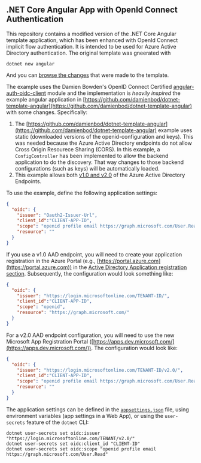 .NET Core Angular App with OpenId Connect Authentication
--------------------------------------------------------

This repository contains a modified version of the .NET Core Angular template application, which has been enhanced with OpenId Connect implicit flow authentication. It is intended to be used for Azure Active Directory authentication. The original template was gneerated with

```
dotnet new angular
```

And you can [browse the changes](https://github.com/hansenms/dotnet-angular-oidc/compare/original-template...master) that were made to the template. 

The example uses the Damien Bowden's OpenID Connect Certified [angular-auth-oidc-client](https://github.com/damienbod/angular-auth-oidc-client) module and the implementation is *heavily inspired* the example angular application in [https://github.com/damienbod/dotnet-template-angular](https://github.com/damienbod/dotnet-template-angular) with some changes. Specifically:

1. The [https://github.com/damienbod/dotnet-template-angular](https://github.com/damienbod/dotnet-template-angular) example uses static (downloaded versions of the openid-configuration and keys). This was needed because the Azure Active Directory endpoints do not allow Cross Origin Resourece Sharing (CORS). In this example, a `ConfigController` has been implemented to allow the backend application to do the discovery. That way changes to those backend configurations (such as keys) will be automatically loaded. 
2. This example allows both [v1.0 and v2.0](https://docs.microsoft.com/en-us/azure/active-directory/develop/active-directory-v2-compare) of the Azure Active Directory Endpoints.

To use the example, define the following application settings:

```json
{
  "oidc": {
    "issuer": "Oauth2-Issuer-Url",
    "client_id":"CLIENT-APP-ID",
    "scope": "openid profile email https://graph.microsoft.com/User.Read",
    "resource": ""
  }
}
```

If you use a v1.0 AAD endpoint, you will need to create your application registration in the Azure Portal (e.g., [https://portal.azure.com](https://portal.azure.com)) in the [Active Directory Application registration section](https://docs.microsoft.com/en-us/azure/active-directory/develop/active-directory-integrating-applications#adding-an-application). Subsequently, the configuration would look something like:

```json
{
  "oidc": {
    "issuer": "https://login.microsoftonline.com/TENANT-ID/",
    "client_id":"CLIENT-APP-ID",
    "scope": "openid",
    "resource": "https://graph.microsoft.com/"
  }
}
```

For a v2.0 AAD endpoint configuration, you will need to use the new Microsoft App Registration Portal ([https://apps.dev.microsoft.com/](https://apps.dev.microsoft.com/)). The configuration would look like:

```json
{
  "oidc": {
    "issuer": "https://login.microsoftonline.com/TENANT-ID/v2.0/",
    "client_id":"CLIENT-APP-ID",
    "scope": "openid profile email https://graph.microsoft.com/User.Read",
    "resource": ""
  }
}
```

The application settings can be defined in the [`appsettings.json`](appsettings.json) file, using environment variables (app settings in a Web App), or using the `user-secrets` feature of the `dotnet` CLI:

```
dotnet user-secrets set oidc:issuer "https://login.microsoftonline.com/TENANT/v2.0/"
dotnet user-secrets set oidc:client_id "CLIENT-ID"
dotnet user-secrets set oidc:scope "openid profile email https://graph.microsoft.com/User.Read"
```

